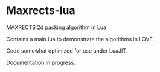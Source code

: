 # Maxrects-lua
MAXRECTS 2d packing algorithm in Lua

Contains a main.lua to demonstrate the algorithms in LOVE.

Code somewhat optimized for use under LuaJIT.

Documentation in progress.
